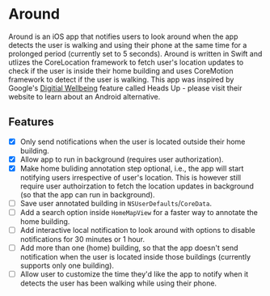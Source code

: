# Around

Around is an iOS app that notifies users to look around when the app detects the user is walking and using their phone at the same time for a prolonged period (currently set to 5 seconds). Around is written in Swift and utlizes the CoreLocation framework to fetch user's location updates to check if the user is inside their home building and uses CoreMotion framework to detect if the user is walking. This app was inspired by Google's [Digitial Wellbeing](https://wellbeing.google/) feature called Heads Up - please visit their website to learn about an Android alternative.

## Features

- [x] Only send notifications when the user is located outside their home building.
- [x] Allow app to run in background (requires user authorization).
- [x] Make home buliding annotation step optional, i.e., the app will start notifying users irrespective of user's location. This is however still require user authoirzation to fetch the location updates in background (so that the app can run in background).
- [ ] Save user annotated building in `NSUserDefaults`/`CoreData`.
- [ ] Add a search option inside `HomeMapView` for a faster way to annotate the home building.
- [ ] Add interactive local notification to look around with options to disable notifications for 30 minutes or 1 hour.
- [ ] Add more than one (home) building, so that the app doesn't send notification when the user is located inside those buildings (currently supports only one building).  
- [ ] Allow user to customize the time they'd like the app to notify when it detects the user has been walking while using their phone.
